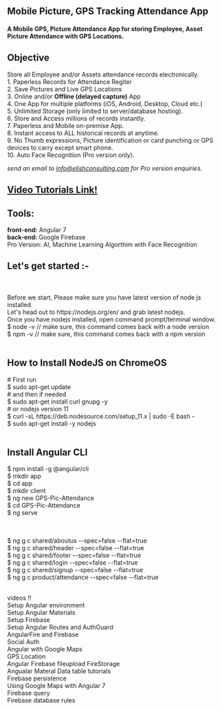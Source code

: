 <h2>Mobile Picture, GPS Tracking Attendance App</h2>
<h4>A Mobile GPS, Picture Attendance App for storing Employee, Asset Picture Attendance with GPS Locations.</h4>
<h2>Objective</h2>
Store all Employee and/or Assets attendance records electronically.<br/>
1. Paperless Records for Attendance Regiter<br/>
2. Save Pictures and Live GPS Locations<br/>
3. Online and/or <b>Offline (delayed capture)</b> App<br/>
4. One App for multiple platforms (iOS, Android, Desktop, Cloud etc.)<br/>
5. Unlimited Storage (only limited to server/database hosting).<br/>
6. Store and Access millions of records instantly.<br/>
7. Paperless and Mobile on-premise App.<br/>
8. Instant access to ALL historical records at anytime.<br/>
9. No Thumb expressions, Picture identification or card punching or GPS devices to carry except smart phone.<br/>
10. Auto Face Recognition (Pro version only).<br/>

<i>send an email to info@elishconsulting.com for Pro version enquiries.</i>
<h2><a href="https://www.youtube.com/playlist?list=PLp0TENYyY8lHiTISr7IhQi0iu7f1op9ME">Video Tutorials Link!</a></h2>
<h2>Tools: </h2>
<b>front-end:</b> Angular 7<br/>
<b>back-end:</b> Google Firebase<br/>
Pro Version: AI, Machine Learning Algorthim with Face Recognition<br/>
<h2>Let's get started :-</h2>
<br/><br/>
Before we start, Please make sure you have latest version of node js installed.<br/>
Let's head out to https://nodejs.org/en/ and grab latest nodejs.<br/>
Once you have nodejs installed, open command prompt/terminal window.<br/>
$ node -v // make sure, this command comes back with a node version<br/>
$ npm -v // make sure, this command comes back with a npm version<br/><br/>

<h2>How to Install NodeJS on ChromeOS</h2>
# First run<br/>
$ sudo apt-get update<br/>
# and then if needed<br/>
$ sudo apt-get install curl gnupg -y<br/>
# or nodejs version 11<br/>
$ curl -sL https://deb.nodesource.com/setup_11.x | sudo -E bash -<br/>
$ sudo apt-get install -y nodejs<br/><br/>
<h2>Install Angular CLI</h2>
$ npm install -g @angular/cli<br/>
$ mkdir app<br/>
$ cd app<br/>
$ mkdir client<br/
$ cd client<br/>
$ ng new GPS-Pic-Attendance<br/>
$ cd GPS-Pic-Attendance<br/>
$ ng serve<br/>
<br/><br/>

$ ng g c shared/aboutus --spec=false --flat=true<br/>
$ ng g c shared/header --spec=false --flat=true<br/>
$ ng g c shared/footer --spec=false --flat=true<br/>
$ ng g c shared/login --spec=false --flat=true<br/>
$ ng g c shared/signup --spec=false --flat=true<br/>
$ ng g c product/attendance --spec=false --flat=true<br/><br/>

videos !!<br/>
Setup Angular environment<br/>
Setup Angular Materials<br/>
Setup Firebase<br/>
Setup Angular Routes and AuthGuard<br/>
AngularFire and Firebase<br/>
Social Auth<br/>
Angular with Google Maps<br/>
GPS Location<br/>
Angular Firebase fileupload FireStorage<br/>
Angualar Materal Data table tutorials <br/>
Firebase persistence<br/>
Using Google Maps with Angular 7<br/>
Firebase query<br/>
Firebase database rules<br/>
